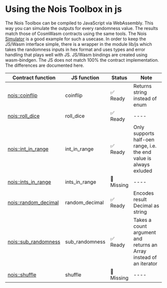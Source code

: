 # Using the Nois Toolbox in js

The Nois Toolbox can be compiled to JavaScript via WebAssembly. This way you can
simulate the outputs for every randomness value. The results match those of
CosmWasm contracts using the same tools. The Nois
[Simulator](https://simulator.nois.network/) is a good example for such a
usecase. In order to keep the JS/Wasm interface simple, there is a wrapper in
the module lib/js which takes the randomness inputs in hex format and uses types
and error handling that plays well with JS. JS/Wasm bindings are created using
wasm-bindgen. The JS does not match 100% the contract implementation. The
differences are documented here.

| Contract function                                                               | JS function    | Status     | Note                                                               |
| ------------------------------------------------------------------------------- | -------------- | ---------- | ------------------------------------------------------------------ |
| [nois::coinflip](https://docs.rs/nois/latest/nois/fn.coinflip.html)             | coinflip       | ✅ Ready   | Returns string instead of enum                                     |
| [nois::roll_dice](https://docs.rs/nois/latest/nois/fn.roll_dice.html)           | roll_dice      | ✅ Ready   | ----                                                               |
| [nois::int_in_range](https://docs.rs/nois/latest/nois/fn.int_in_range.html)     | int_in_range   | ✅ Ready   | Only supports half-oen range, i.e. the end value is always exluded |
| [nois::ints_in_range](https://docs.rs/nois/latest/nois/fn.ints_in_range.html)   | ints_in_range  | 🚫 Missing | ----                                                               |
| [nois::random_decimal](https://docs.rs/nois/latest/nois/fn.random_decimal.html) | random_decimal | ✅ Ready   | Encodes result Decimal as string                                   |
| [nois::sub_randomness](https://docs.rs/nois/latest/nois/fn.sub_randomness.html) | sub_randomness | ✅ Ready   | Takes a count argument and returns an Array instead of an iterator |
| [nois::shuffle](nois::shuffle)                                                  | shuffle        | 🚫 Missing | ----                                                               |

